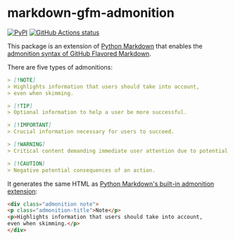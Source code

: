 markdown-gfm-admonition
=======================

[![PyPI][PyPI badge]][PyPI]
[![GitHub Actions status][GitHub Actions status badge]][GitHub Actions status]

This package is an extension of [Python Markdown] that enables
the [admonition syntax of GitHub Flavored Markdown][1].

There are five types of admonitions:

~~~~ markdown
> [!NOTE]  
> Highlights information that users should take into account,
> even when skimming.

> [!TIP]
> Optional information to help a user be more successful.

> [!IMPORTANT]  
> Crucial information necessary for users to succeed.

> [!WARNING]  
> Critical content demanding immediate user attention due to potential risks.

> [!CAUTION]
> Negative potential consequences of an action.
~~~~

It generates the same HTML as [Python Markdown's built-in admonition
extension][2]:

~~~~ html
<div class="admonition note">
<p class="admonition-title">Note</p>
<p>Highlights information that users should take into account,
even when skimming.</p>
</div>
~~~~

[PyPI badge]: https://img.shields.io/pypi/v/markdown-gfm-admonition
[PyPI]: https://pypi.org/project/markdown-gfm-admonition/
[GitHub Actions status badge]: https://github.com/dahlia/markdown-gfm-admonition/actions/workflows/build.yaml/badge.svg
[GitHub Actions status]: https://github.com/dahlia/markdown-gfm-admonition/actions/workflows/build.yaml
[Python Markdown]: https://github.com/Python-Markdown/markdown
[1]: https://github.com/orgs/community/discussions/16925
[2]: https://python-markdown.github.io/extensions/admonition/
